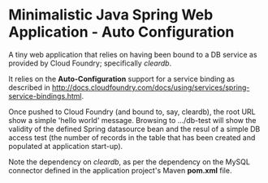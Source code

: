Minimalistic Java Spring Web Application - Auto Configuration
========================================
A tiny web application that relies on having been bound to a DB service as provided by Cloud Foundry; specifically *cleardb*.

It relies on the **Auto-Configuration** support for a service binding as described in http://docs.cloudfoundry.com/docs/using/services/spring-service-bindings.html.

Once pushed to Cloud Foundry (and bound to, say, cleardb), the root URL show a simple 'hello world' message. Browsing to .../db-test will show the validity of the defined Spring datasource bean and the resul of a simple DB access test (the number of records in the table that has been created and populated at application start-up).

Note the dependency on *cleardb*, as per the dependency on the MySQL connector defined in the application project's Maven **pom.xml** file.
